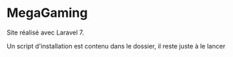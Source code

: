 # MegaGaming

Site réalisé avec Laravel 7.

Un script d'installation est contenu dans le dossier, il reste juste à le lancer